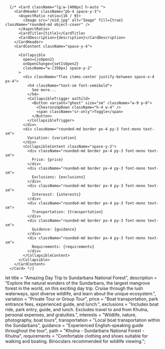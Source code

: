       {/* <Card className="lg:w-[400px] h-auto ">
        <CardHeader className="pb-4 space-y-3">
          <AspectRatio ratio={16 / 9}>
            <Image src="/eid.jpg" alt="Image" fill={true} className="rounded-md object-cover" />
          </AspectRatio>
          <CardTitle>{title}</CardTitle>
          <CardDescription>{description}</CardDescription>
        </CardHeader>
        <CardContent className="space-y-4">

          <Collapsible
            open={isOpen2}
            onOpenChange={setIsOpen2}
            className="w-[350px] space-y-2"
          >
            <div className="flex items-center justify-between space-x-4 px-4">
              <h4 className="text-sm font-semibold">
                See more...
              </h4>
              <CollapsibleTrigger asChild>
                <Button variant="ghost" size="sm" className="w-9 p-0">
                  <ChevronsUpDown className="h-4 w-4" />
                  <span className="sr-only">Toggle</span>
                </Button>
              </CollapsibleTrigger>
            </div>
            <div className="rounded-md border px-4 py-3 font-mono text-sm">
              Variation: {variation}
            </div>
            <CollapsibleContent className="space-y-2">
              <div className="rounded-md border px-4 py-3 font-mono text-sm">
                Price: {price}
              </div>
              <div className="rounded-md border px-4 py-3 font-mono text-sm">
                Exclusions: {exclusions}
              </div>
              <div className="rounded-md border px-4 py-3 font-mono text-sm">
                Interesst: {interests}
              </div>
              <div className="rounded-md border px-4 py-3 font-mono text-sm">
                Transportation: {transportation}
              </div>
              <div className="rounded-md border px-4 py-3 font-mono text-sm">
                Guidence: {guidance}
              </div>
              <div className="rounded-md border px-4 py-3 font-mono text-sm">
                Requirements: {requirements}
              </div>
            </CollapsibleContent>
          </Collapsible>
        </CardContent>
      </Card> */}
let title = "Amazing Day Trip to Sundarbans National Forest",
  description = "Explore the natural wonders of the Sundarbans, the largest mangrove forest in the world, on this exciting day trip. Cruise through the lush waterways, spot diverse wildlife, and learn about the unique ecosystem.",
  variation = "Private Tour or Group Tour",
  price = "Boat transportation, park entrance fees, experienced guide, and lunch.",
  exclusions = "Includes boat ride, park entry, guide, and lunch. Excludes travel to and from Khulna, personal expenses, and gratuities.",
  interests = "Wildlife, nature, photography, boat tours",
  transportation = "Local boat transportation within the Sundarbans",
  guidance = "Experienced English-speaking guide throughout the tour",
  path = "Khulna - Sundarbans National Forest - Khulna",
  requirements = "Comfortable clothing and shoes suitable for walking and boating. Binoculars recommended for wildlife viewing.";

